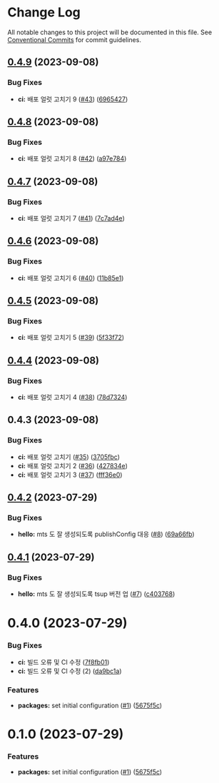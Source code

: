 # Change Log

All notable changes to this project will be documented in this file.
See [Conventional Commits](https://conventionalcommits.org) for commit guidelines.

## [0.4.9](https://github.com/Tech-Frontier/tech-frontier-packages/compare/@tech-frontier/hello@0.4.8...@tech-frontier/hello@0.4.9) (2023-09-08)


### Bug Fixes

* **ci:** 배포 얼럿 고치기 9 ([#43](https://github.com/Tech-Frontier/tech-frontier-packages/issues/43)) ([6965427](https://github.com/Tech-Frontier/tech-frontier-packages/commit/69654277d16b3017b0d28942d0bc231a221aa529))





## [0.4.8](https://github.com/Tech-Frontier/tech-frontier-packages/compare/@tech-frontier/hello@0.4.7...@tech-frontier/hello@0.4.8) (2023-09-08)


### Bug Fixes

* **ci:** 배포 얼럿 고치기 8 ([#42](https://github.com/Tech-Frontier/tech-frontier-packages/issues/42)) ([a97e784](https://github.com/Tech-Frontier/tech-frontier-packages/commit/a97e78424ab7fe008802d4e751acc53a59740659))





## [0.4.7](https://github.com/Tech-Frontier/tech-frontier-packages/compare/@tech-frontier/hello@0.4.6...@tech-frontier/hello@0.4.7) (2023-09-08)


### Bug Fixes

* **ci:** 배포 얼럿 고치기 7 ([#41](https://github.com/Tech-Frontier/tech-frontier-packages/issues/41)) ([7c7ad4e](https://github.com/Tech-Frontier/tech-frontier-packages/commit/7c7ad4e50c1055cb2df6ede011d1128033b703f2))





## [0.4.6](https://github.com/Tech-Frontier/tech-frontier-packages/compare/@tech-frontier/hello@0.4.5...@tech-frontier/hello@0.4.6) (2023-09-08)


### Bug Fixes

* **ci:** 배포 얼럿 고치기 6 ([#40](https://github.com/Tech-Frontier/tech-frontier-packages/issues/40)) ([11b85e1](https://github.com/Tech-Frontier/tech-frontier-packages/commit/11b85e10b936acfc720400a90152addc63c0ee74))





## [0.4.5](https://github.com/Tech-Frontier/tech-frontier-packages/compare/@tech-frontier/hello@0.4.4...@tech-frontier/hello@0.4.5) (2023-09-08)


### Bug Fixes

* **ci:** 배포 얼럿 고치기 5 ([#39](https://github.com/Tech-Frontier/tech-frontier-packages/issues/39)) ([5f33f72](https://github.com/Tech-Frontier/tech-frontier-packages/commit/5f33f72e6dd2cc7efaacd8be0410ced44b4f6f87))





## [0.4.4](https://github.com/Tech-Frontier/tech-frontier-packages/compare/@tech-frontier/hello@0.4.3...@tech-frontier/hello@0.4.4) (2023-09-08)


### Bug Fixes

* **ci:** 배포 얼럿 고치기 4 ([#38](https://github.com/Tech-Frontier/tech-frontier-packages/issues/38)) ([78d7324](https://github.com/Tech-Frontier/tech-frontier-packages/commit/78d732422d3cd9a39e6af33f641e73f9f20f7ee1))





## 0.4.3 (2023-09-08)


### Bug Fixes

* **ci:** 배포 얼럿 고치기 ([#35](https://github.com/Tech-Frontier/tech-frontier-packages/issues/35)) ([3705fbc](https://github.com/Tech-Frontier/tech-frontier-packages/commit/3705fbc14cf6608c11bcb7a6c01ed7320da4d473))
* **ci:** 배포 얼럿 고치기 2 ([#36](https://github.com/Tech-Frontier/tech-frontier-packages/issues/36)) ([427834e](https://github.com/Tech-Frontier/tech-frontier-packages/commit/427834e5e6106c7ce58a2c8051279429b31d1bb8))
* **ci:** 배포 얼럿 고치기 3 ([#37](https://github.com/Tech-Frontier/tech-frontier-packages/issues/37)) ([fff36e0](https://github.com/Tech-Frontier/tech-frontier-packages/commit/fff36e0593e2adcdf74189a5131a53c912eaa2c9))





## [0.4.2](https://github.com/Tech-Frontier/tech-frontier-packages/compare/@tech-frontier/hello@0.4.1...@tech-frontier/hello@0.4.2) (2023-07-29)


### Bug Fixes

* **hello:** mts 도 잘 생성되도록 publishConfig 대응 ([#8](https://github.com/Tech-Frontier/tech-frontier-packages/issues/8)) ([69a66fb](https://github.com/Tech-Frontier/tech-frontier-packages/commit/69a66fb7612b14b4cae625876360f2860b7bb951))





## [0.4.1](https://github.com/Tech-Frontier/tech-frontier-packages/compare/@tech-frontier/hello@0.4.0...@tech-frontier/hello@0.4.1) (2023-07-29)


### Bug Fixes

* **hello:** mts 도 잘 생성되도록 tsup 버전 업 ([#7](https://github.com/Tech-Frontier/tech-frontier-packages/issues/7)) ([c403768](https://github.com/Tech-Frontier/tech-frontier-packages/commit/c403768f076ab69819ce8fc930e52acce435d77f))





# 0.4.0 (2023-07-29)


### Bug Fixes

* **ci:** 빌드 오류 및 CI 수정 ([7f8fb01](https://github.com/Tech-Frontier/tech-frontier-packages/commit/7f8fb0112577db743f61e15f66ea5ad8564be72b))
* **ci:** 빌드 오류 및 CI 수정 (2) ([da9bc1a](https://github.com/Tech-Frontier/tech-frontier-packages/commit/da9bc1a60b3a9a8bffbd7fbf93d2aa7a88738b7d))


### Features

* **packages:** set initial configuration ([#1](https://github.com/Tech-Frontier/tech-frontier-packages/issues/1)) ([5675f5c](https://github.com/Tech-Frontier/tech-frontier-packages/commit/5675f5cc3c3b339f7e5154ee8876765f7dd2d39d))





# 0.1.0 (2023-07-29)


### Features

* **packages:** set initial configuration ([#1](https://github.com/Tech-Frontier/tech-frontier-packages/issues/1)) ([5675f5c](https://github.com/Tech-Frontier/tech-frontier-packages/commit/5675f5cc3c3b339f7e5154ee8876765f7dd2d39d))
